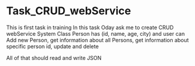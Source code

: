 # Task_CRUD_webService

This is first task in training 
In this task 
Oday ask me to create CRUD webService System 
Class Person has (id, name, age, city)
and user can Add new Person, get information about all Persons, get information about specific person id, update and delete 

All of that should read and write JSON 

